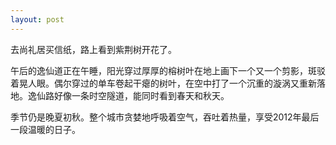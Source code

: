 ```yaml
---
layout: post
---
```

去尚礼居买信纸，路上看到紫荆树开花了。

午后的逸仙道正在午睡，阳光穿过厚厚的榕树叶在地上画下一个又一个剪影，斑驳着晃人眼。偶尔穿过的单车卷起干瘪的树叶，在空中打了一个沉重的漩涡又重新落地。逸仙路好像一条时空隧道，能同时看到春天和秋天。

季节仍是晚夏初秋。整个城市贪婪地呼吸着空气，吞吐着热量，享受2012年最后一段温暖的日子。
